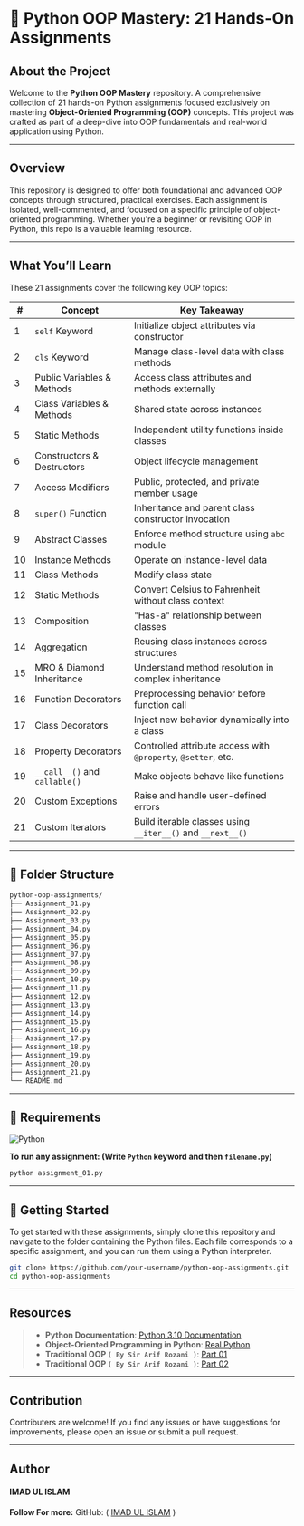 # 🐍 Python OOP Mastery: 21 Hands-On Assignments

## About the Project
Welcome to the **Python OOP Mastery** repository. A comprehensive collection of 21 hands-on Python assignments focused exclusively on mastering **Object-Oriented Programming (OOP)** concepts. This project was crafted as part of a deep-dive into OOP fundamentals and real-world application using Python.

---

## Overview

This repository is designed to offer both foundational and advanced OOP concepts through structured, practical exercises. Each assignment is isolated, well-commented, and focused on a specific principle of object-oriented programming. Whether you're a beginner or revisiting OOP in Python, this repo is a valuable learning resource.

---

## What You’ll Learn

These 21 assignments cover the following key OOP topics:

| #   | Concept                       | Key Takeaway                                                  |
| --- | ----------------------------- | ------------------------------------------------------------- |
| 1   | `self` Keyword                | Initialize object attributes via constructor                  |
| 2   | `cls` Keyword                 | Manage class-level data with class methods                    |
| 3   | Public Variables & Methods    | Access class attributes and methods externally                |
| 4   | Class Variables & Methods     | Shared state across instances                                 |
| 5   | Static Methods                | Independent utility functions inside classes                  |
| 6   | Constructors & Destructors    | Object lifecycle management                                   |
| 7   | Access Modifiers              | Public, protected, and private member usage                   |
| 8   | `super()` Function            | Inheritance and parent class constructor invocation           |
| 9   | Abstract Classes              | Enforce method structure using `abc` module                   |
| 10  | Instance Methods              | Operate on instance-level data                                |
| 11  | Class Methods                 | Modify class state                                            |
| 12  | Static Methods                | Convert Celsius to Fahrenheit without class context           |
| 13  | Composition                   | "Has-a" relationship between classes                          |
| 14  | Aggregation                   | Reusing class instances across structures                     |
| 15  | MRO & Diamond Inheritance     | Understand method resolution in complex inheritance           |
| 16  | Function Decorators           | Preprocessing behavior before function call                   |
| 17  | Class Decorators              | Inject new behavior dynamically into a class                  |
| 18  | Property Decorators           | Controlled attribute access with `@property`, `@setter`, etc. |
| 19  | `__call__()` and `callable()` | Make objects behave like functions                            |
| 20  | Custom Exceptions             | Raise and handle user-defined errors                          |
| 21  | Custom Iterators              | Build iterable classes using `__iter__()` and `__next__()`    |

---

## 📁 Folder Structure

```bash
python-oop-assignments/
├── Assignment_01.py
├── Assignment_02.py
├── Assignment_03.py
├── Assignment_04.py
├── Assignment_05.py
├── Assignment_06.py
├── Assignment_07.py
├── Assignment_08.py
├── Assignment_09.py
├── Assignment_10.py
├── Assignment_11.py
├── Assignment_12.py
├── Assignment_13.py
├── Assignment_14.py
├── Assignment_15.py
├── Assignment_16.py
├── Assignment_17.py
├── Assignment_18.py
├── Assignment_19.py
├── Assignment_20.py
├── Assignment_21.py
└── README.md
```

---
## 🚀 Requirements
![Python](https://img.shields.io/pypi/pyversions/code-snippet)

**To run any assignment: (Write ` Python ` keyword and then `filename.py`)** 


```bash
python assignment_01.py
```

---

## 🚀 Getting Started

To get started with these assignments, simply clone this repository and navigate to the folder containing the Python files. Each file corresponds to a specific assignment, and you can run them using a Python interpreter.

```bash
git clone https://github.com/your-username/python-oop-assignments.git
cd python-oop-assignments
```

---

## Resources

> - **Python Documentation**: [Python 3.10 Documentation](https://docs.python.org/3/)
> - **Object-Oriented Programming in Python**: [Real Python](https://realpython.com/python3-object-oriented-programming/)
> - **Traditional OOP `( By Sir Arif Rozani )`**: [Part 01](https://colab.research.google.com/drive/10kCAqWJarynBmsvZwD9OAo9SYDq6Bwvr?usp=sharing)
> - **Traditional OOP `( By Sir Arif Rozani )`**: [Part 02](https://colab.research.google.com/drive/13i4LN9HrdFbp_GK-IEoKU8OCZh6F4Ilp?usp=sharing)

---

## Contribution

Contributers are welcome! If you find any issues or have suggestions for improvements, please open an issue or submit a pull request.

---

## Author   
#### IMAD UL ISLAM
**Follow For more:**
GitHub: ( [IMAD UL ISLAM](https://github.com/imad-ul-islam598) )  

